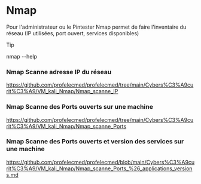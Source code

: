 #  Nmap

Pour l'administrateur ou le Pintester Nmap permet de faire l'inventaire du réseau (IP utilisées, port ouvert, services disponibles)

>[!TIP]
>
> nmap --help

### Nmap Scanne adresse IP du réseau
https://github.com/profelecmed/profelecmed/tree/main/Cybers%C3%A9curit%C3%A9/VM_kali_Nmap/Nmap_scanne_IP

### Nmap Scanne des Ports ouverts sur une machine
https://github.com/profelecmed/profelecmed/tree/main/Cybers%C3%A9curit%C3%A9/VM_kali_Nmap/Nmap_scanne_Ports

### Nmap Scanne des Ports ouverts et version des services sur une machine
https://github.com/profelecmed/profelecmed/blob/main/Cybers%C3%A9curit%C3%A9/VM_kali_Nmap/Nmap_scanne_Ports_%26_applications_versions.md
